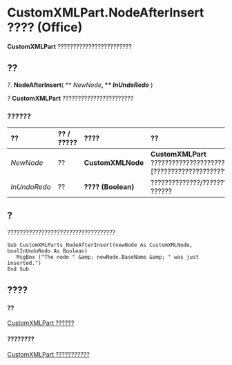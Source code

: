 
# CustomXMLPart.NodeAfterInsert ???? (Office)

 **CustomXMLPart** ????????????????????????


## ??

 _?_. **NodeAfterInsert**( ** _NewNode_**, ** _InUndoRedo_** )

 _?_ **CustomXMLPart** ???????????????????????


### ??????



|**??**|**?? / ?????**|**????**|**??**|
|:-----|:-----|:-----|:-----|
| _NewNode_|??|**CustomXMLNode**|**CustomXMLPart** ??????????????????????????????????????????[??????????????????????|
| _InUndoRedo_|??|**???? (Boolean)**|??????????????/???????????????????? **TRUE** ??????|

## ?

???????????????????????????????????


```
Sub CustomXMLParts_NodeAfterInsert(newNode As CustomXMLNode, boolInUndoRedo As Boolean) 
   MsgBox ("The node " &amp; newNode.BaseName &amp; " was just inserted.") 
End Sub
```


## ????


#### ??


[CustomXMLPart ??????](a4f90bac-01d6-bba4-f64b-a64e2b122cfd.md)
#### ????????


[CustomXMLPart ???????????](http://msdn.microsoft.com/library/76fe85f4-5a35-7d12-2989-6f17a094dcdf%28Office.15%29.aspx)